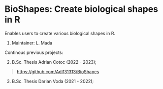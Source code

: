 # BioShapes: Create biological shapes in R

Enables users to create various biological shapes in R.

1. Maintainer: L. Mada

Continous previous projects:

2. B.Sc. Thesis Adrian Cotoc (2022 - 2023);
> https://github.com/Adi131313/BioShapes
3. B.Sc. Thesis Darian Voda (2021 - 2022);

